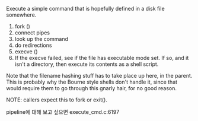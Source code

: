 Execute a simple command that is hopefully defined in a disk file
   somewhere.

   1) fork ()
   2) connect pipes
   3) look up the command
   4) do redirections
   5) execve ()
   6) If the execve failed, see if the file has executable mode set.
   If so, and it isn't a directory, then execute its contents as
   a shell script.

   Note that the filename hashing stuff has to take place up here,
   in the parent.  This is probably why the Bourne style shells
   don't handle it, since that would require them to go through
   this gnarly hair, for no good reason.

   NOTE: callers expect this to fork or exit().



pipeline에 대해 보고 싶으면 execute_cmd.c:6197
